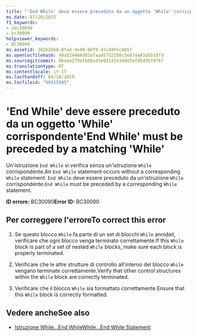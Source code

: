 ```yaml
---
title: "'End While' deve essere preceduto da un oggetto 'While' corrispondente"
ms.date: 07/20/2015
f1_keywords:
- vbc30090
- bc30090
helpviewer_keywords:
- BC30090
ms.assetid: 302b26b8-8fa4-4e49-86f0-d7c49fec485f
ms.openlocfilehash: 49a524466d83afaad5752258c5e874a83a5b18fd
ms.sourcegitcommit: 0be8a279af6d8a43e03141e349d3efd5d35f8767
ms.translationtype: HT
ms.contentlocale: it-IT
ms.lasthandoff: 04/18/2019
ms.locfileid: "59315595"
---
```

# <a name="end-while-must-be-preceded-by-a-matching-while"></a><span data-ttu-id="2070a-102">'End While' deve essere preceduto da un oggetto 'While' corrispondente</span><span class="sxs-lookup"><span data-stu-id="2070a-102">'End While' must be preceded by a matching 'While'</span></span>
<span data-ttu-id="2070a-103">Un'istruzione `End While` si verifica senza un'istruzione `While` corrispondente.</span><span class="sxs-lookup"><span data-stu-id="2070a-103">An `End While` statement occurs without a corresponding `While` statement.</span></span> <span data-ttu-id="2070a-104">`End While` deve essere preceduto da un'istruzione `While` corrispondente.</span><span class="sxs-lookup"><span data-stu-id="2070a-104">`End While` must be preceded by a corresponding `While` statement.</span></span>  
  
 <span data-ttu-id="2070a-105">**ID errore:** BC30090</span><span class="sxs-lookup"><span data-stu-id="2070a-105">**Error ID:** BC30090</span></span>  
  
## <a name="to-correct-this-error"></a><span data-ttu-id="2070a-106">Per correggere l'errore</span><span class="sxs-lookup"><span data-stu-id="2070a-106">To correct this error</span></span>  
  
1. <span data-ttu-id="2070a-107">Se questo blocco `While` fa parte di un set di blocchi `While` annidati, verificare che ogni blocco venga terminato correttamente.</span><span class="sxs-lookup"><span data-stu-id="2070a-107">If this `While` block is part of a set of nested `While` blocks, make sure each block is properly terminated.</span></span>  
  
2. <span data-ttu-id="2070a-108">Verificare che le altre strutture di controllo all'interno del blocco `While` vengano terminate correttamente.</span><span class="sxs-lookup"><span data-stu-id="2070a-108">Verify that other control structures within the `While` block are correctly terminated.</span></span>  
  
3. <span data-ttu-id="2070a-109">Verificare che il blocco `While` sia formattato correttamente.</span><span class="sxs-lookup"><span data-stu-id="2070a-109">Ensure that this `While` block is correctly formatted.</span></span>  
  
## <a name="see-also"></a><span data-ttu-id="2070a-110">Vedere anche</span><span class="sxs-lookup"><span data-stu-id="2070a-110">See also</span></span>

- [<span data-ttu-id="2070a-111">Istruzione While...End While</span><span class="sxs-lookup"><span data-stu-id="2070a-111">While...End While Statement</span></span>](../../visual-basic/language-reference/statements/while-end-while-statement.md)
